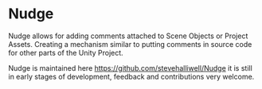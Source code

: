 # Nudge

Nudge allows for adding comments attached to Scene Objects or Project Assets. Creating a mechanism similar to putting comments in source code for other parts of the Unity Project.

Nudge is maintained here <https://github.com/stevehalliwell/Nudge> it is still in early stages of development, feedback and contributions very welcome.
